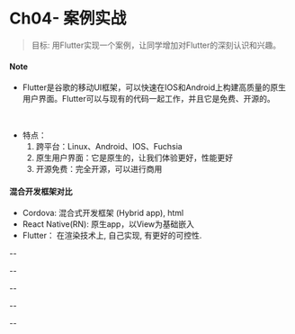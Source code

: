 # Ch04- 案例实战

> 目标: 用Flutter实现一个案例，让同学增加对Flutter的深刻认识和兴趣。

#### Note

* Flutter是谷歌的移动UI框架，可以快速在IOS和Android上构建高质量的原生用户界面。Flutter可以与现有的代码一起工作，并且它是免费、开源的。
<br>

* 特点：
  1. 跨平台：Linux、Android、IOS、Fuchsia
  2. 原生用户界面：它是原生的，让我们体验更好，性能更好
  3. 开源免费：完全开源，可以进行商用


#### 混合开发框架对比
* Cordova: 混合式开发框架 (Hybrid app), html
* React Native(RN): 原生app，以View为基础嵌入
* Flutter： 在渲染技术上, 自己实现, 有更好的可控性.






--

--

--

--

--



